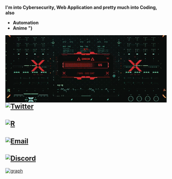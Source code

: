 **I'm into Cybersecurity, Web Application and pretty much into Coding, also**
- **Automation** 
- **Anime ")**

<img align="left" src="errors.gif" style="top:20%; right:20%">

## [![Twitter](https://img.shields.io/twitter/url?label=myselfsilver&style=social&url=https%3A%2F%2Ftwitter.com%2Fmyselfsilver)](https://twitter.com/myselfsilver)

## [![R](https://img.shields.io/reddit/user-karma/combined/No_Procedure_2955?label=No_Procedure_2955&style=social)](https://www.reddit.com/user/No_Procedure_2955)

## [![Email](https://img.shields.io/twitter/url?color=wdw&label=s7887132%40gmail.com&logo=dwwd&logoColor=wdwdw&style=social&url=https%3A%2F%2Ftwitter.com%2Fmyselfsilver)](mailto:s7887132@gmail.com)

## [![Discord](https://img.shields.io/badge/join-thecodingden-black)](https://discord.gg/code)




[![graph](https://activity-graph.herokuapp.com/graph?username=xsummit&theme=react-dark)](https://github.com/xsummit)




